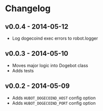 # Changelog

## v0.0.4 - 2014-05-12

* Log dogecoind exec errors to robot.logger

## v0.0.3 - 2014-05-10

* Moves major logic into Dogebot class
* Adds tests

## v0.0.2 - 2014-05-09

* Adds `HUBOT_DOGECOIND_HOST` config option
* Adds `HUBOT_DOGECOIND_PORT` config option
